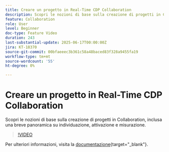 ```yaml
---
title: Creare un progetto in Real-Time CDP Collaboration
description: Scopri le nozioni di base sulla creazione di progetti in Collaboration, inclusa una breve panoramica su individuazione, attivazione e misurazione.
feature: Collaboration
role: User
level: Beginner
doc-type: Feature Video
duration: 243
last-substantial-update: 2025-06-17T00:00:00Z
jira: KT-18370
source-git-commit: 00bfaeeec3b361c58a48baced83f328a9455fa19
workflow-type: tm+mt
source-wordcount: '55'
ht-degree: 0%

---
```



# Creare un progetto in Real-Time CDP Collaboration

Scopri le nozioni di base sulla creazione di progetti in Collaboration, inclusa una breve panoramica su individuazione, attivazione e misurazione.

>[!VIDEO](https://video.tv.adobe.com/v/3464042/?learn=on&enablevpops&captions=ita)

Per ulteriori informazioni, visita la [documentazione](https://experienceleague.adobe.com/it/docs/real-time-cdp-collaboration/using/collaborate/manage-projects){target="_blank"}.
